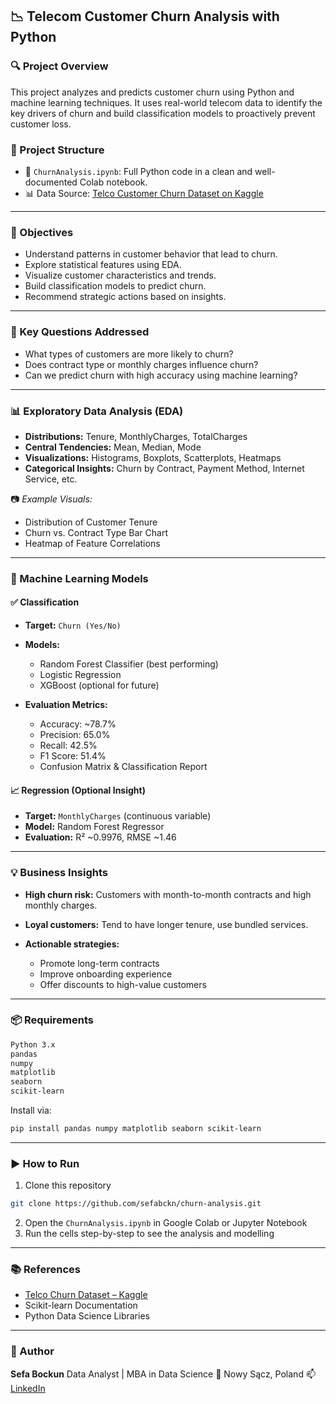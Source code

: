
## 📉 Telecom Customer Churn Analysis with Python

### 🔍 Project Overview

This project analyzes and predicts customer churn using Python and machine learning techniques. It uses real-world telecom data to identify the key drivers of churn and build classification models to proactively prevent customer loss.

### 📁 Project Structure

* 📄 `ChurnAnalysis.ipynb`: Full Python code in a clean and well-documented Colab notebook.
* 📊 Data Source: [Telco Customer Churn Dataset on Kaggle](https://www.kaggle.com/datasets/blastchar/telco-customer-churn)

---

### 🎯 Objectives

* Understand patterns in customer behavior that lead to churn.
* Explore statistical features using EDA.
* Visualize customer characteristics and trends.
* Build classification models to predict churn.
* Recommend strategic actions based on insights.

---

### 🧠 Key Questions Addressed

* What types of customers are more likely to churn?
* Does contract type or monthly charges influence churn?
* Can we predict churn with high accuracy using machine learning?

---

### 📊 Exploratory Data Analysis (EDA)

* **Distributions:** Tenure, MonthlyCharges, TotalCharges
* **Central Tendencies:** Mean, Median, Mode
* **Visualizations:** Histograms, Boxplots, Scatterplots, Heatmaps
* **Categorical Insights:** Churn by Contract, Payment Method, Internet Service, etc.

📷 *Example Visuals:*

* Distribution of Customer Tenure
* Churn vs. Contract Type Bar Chart
* Heatmap of Feature Correlations

---

### 🤖 Machine Learning Models

#### ✅ Classification

* **Target:** `Churn (Yes/No)`
* **Models:**

  * Random Forest Classifier (best performing)
  * Logistic Regression
  * XGBoost (optional for future)
* **Evaluation Metrics:**

  * Accuracy: \~78.7%
  * Precision: 65.0%
  * Recall: 42.5%
  * F1 Score: 51.4%
  * Confusion Matrix & Classification Report

#### 📈 Regression (Optional Insight)

* **Target:** `MonthlyCharges` (continuous variable)
* **Model:** Random Forest Regressor
* **Evaluation:** R² \~0.9976, RMSE \~1.46

---

### 💡 Business Insights

* **High churn risk:** Customers with month-to-month contracts and high monthly charges.
* **Loyal customers:** Tend to have longer tenure, use bundled services.
* **Actionable strategies:**

  * Promote long-term contracts
  * Improve onboarding experience
  * Offer discounts to high-value customers

---

### 📦 Requirements

```bash
Python 3.x
pandas
numpy
matplotlib
seaborn
scikit-learn
```

Install via:

```bash
pip install pandas numpy matplotlib seaborn scikit-learn
```

---

### ▶️ How to Run

1. Clone this repository

```bash
git clone https://github.com/sefabckn/churn-analysis.git
```

2. Open the `ChurnAnalysis.ipynb` in Google Colab or Jupyter Notebook
3. Run the cells step-by-step to see the analysis and modelling

---

### 📚 References

* [Telco Churn Dataset – Kaggle](https://www.kaggle.com/datasets/blastchar/telco-customer-churn)
* Scikit-learn Documentation
* Python Data Science Libraries

---

### 🙌 Author

**Sefa Bockun**
Data Analyst | MBA in Data Science
📍 Nowy Sącz, Poland
📫 [LinkedIn](https://www.linkedin.com/in/sefabockun)

